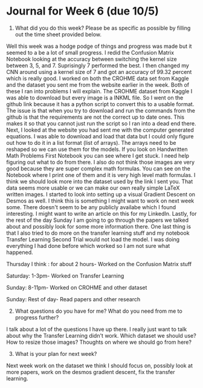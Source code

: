 # Journal for Week 6 (due 10/5)

1. What did you do this week? Please be as specific as possible by filling out the time
sheet provided below.

Well this week was a hodge podge of things and progress was made but it seemed to a be a lot of small progress. I redid the Confusion Matrix Notebook looking at
the accuracy between switching the kernel size between 3, 5, and 7. Suprisingly 7 performed the best. I then changed my CNN around using a kernel size of 7 and got
an accuracy of 99.32 percent which is really good. I worked on both the CROHME data set from Kaggle and the dataset you sent me from the website earlier in the week. 
Both of these I ran into problems I will explain. The CROHME dataset from Kaggle I was able to download but every image is a INKML file. So I went on the github link
because it has a python script to convert this to a usable format. The issue is that when you try to download and run the commands from the github is that the requirements
are not the correct up to date ones. This makes it so that you cannot just run the script so I ran into a dead end there. Next, I looked at the website you had sent me with
the computer generated equations. I was able to download and load that data but I could only figure out how to do it in a list format (list of arrays). The arrays need
to be reshaped so we can use them for the models. If you look on Handwritten Math Problems First Notebook you can see where I get stuck. I need help figuring out what to
do from there. I also do not think those images are very good because they are super complex math formulas. You can see on the Notebook where I print one of them and 
it is very high level math formulas. I think we should look more into the dataset used by the link I sent you. That data seems more usable or we can make our own really simple
LaTeX written images. I started to look into setting up a visual Gradient Descent on Desmos as well. I think this is something I might want to work on next week some. 
There doesn't seem to be any publicly availabe which I found interesting. I might want to write an article on this for my LinkedIn. Lastly, for the rest of the day Sunday
I am going to go through the papers we talked about and possibly look for some more information there. One last thing is that I also tried to do more on the transfer learning
stuff and my notebook Transfer Learning Second Trial would not load the model. I was doing everything I had done before which worked so I am not sure what happened.

Thursday I think : for about 2 hours-  Worked on the Confusion Matrix stuff

Saturday: 1-3pm- Worked on Transfer Learning

Sunday: 8-11pm- Worked on CROHME and other dataset

Sunday: Rest of day- Read papers and other research


2. What questions do you have for me? What do you need from me to progress further?

I talk about a lot of the questions I have up there. I really just want to talk about why the Transfer Learning didn't work. Which dataset we should use? How to resize those images?
Thoughts on where we should go from here?

3. What is your plan for next week?

Next week work on the dataset we think I should focus on, possibly look at more papers, work on the desmos gradient descent, fix the transfer learning.
